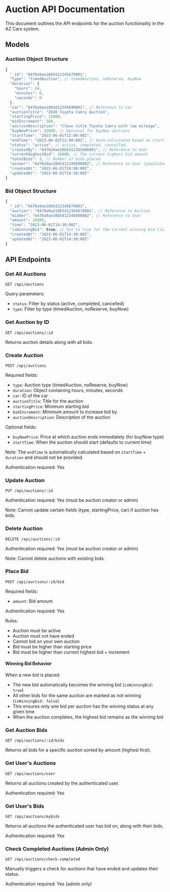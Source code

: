# Auction API Documentation

This document outlines the API endpoints for the auction functionality in the AZ Cars system.

## Models

### Auction Object Structure

```javascript
{
  "_id": "6470a9ae10b5d12345678901",
  "type": "timedAuction", // timedAuction, noReserve, buyNow
  "duration": {
    "hours": 24,
    "minutes": 0,
    "seconds": 0
  },
  "car": "6470a9ae10b5d12345690001", // Reference to Car
  "auctionTitle": "2020 Toyota Camry Auction",
  "startingPrice": 15000,
  "bidIncrement": 500,
  "auctionDescription": "Clean title Toyota Camry with low mileage",
  "buyNowPrice": 25000, // Optional for buyNow auctions
  "startTime": "2023-06-01T12:00:00Z",
  "endTime": "2023-06-02T12:00:00Z", // Auto-calculated based on startTime + duration
  "status": "active", // active, completed, cancelled
  "createdBy": "6470a9ae10b5d12345600001", // Reference to User
  "currentHighestBid": 16000, // The current highest bid amount
  "totalBids": 3, // Number of bids placed
  "winner": "6470a9ae10b5d12345600002", // Reference to User (populated after auction ends)
  "createdAt": "2023-06-01T10:00:00Z",
  "updatedAt": "2023-06-01T14:30:00Z"
}
```

### Bid Object Structure

```javascript
{
  "_id": "6470a9ae10b5d12345679901",
  "auction": "6470a9ae10b5d12345678901", // Reference to Auction
  "bidder": "6470a9ae10b5d12345600002", // Reference to User
  "amount": 16000,
  "time": "2023-06-01T14:30:00Z",
  "isWinningBid": true, // Set to true for the current winning bid (latest bid placed)
  "createdAt": "2023-06-01T14:30:00Z",
  "updatedAt": "2023-06-01T14:30:00Z"
}
```

## API Endpoints

### Get All Auctions

```
GET /api/auctions
```

Query parameters:
- `status`: Filter by status (active, completed, cancelled)
- `type`: Filter by type (timedAuction, noReserve, buyNow)

### Get Auction by ID

```
GET /api/auctions/:id
```

Returns auction details along with all bids.

### Create Auction

```
POST /api/auctions
```

Required fields:
- `type`: Auction type (timedAuction, noReserve, buyNow)
- `duration`: Object containing hours, minutes, seconds
- `car`: ID of the car
- `auctionTitle`: Title for the auction
- `startingPrice`: Minimum starting bid
- `bidIncrement`: Minimum amount to increase bid by
- `auctionDescription`: Description of the auction

Optional fields:
- `buyNowPrice`: Price at which auction ends immediately (for buyNow type)
- `startTime`: When the auction should start (defaults to current time)

Note: The `endTime` is automatically calculated based on `startTime` + `duration` and should not be provided.

Authentication required: Yes

### Update Auction

```
PUT /api/auctions/:id
```

Authentication required: Yes (must be auction creator or admin)

Note: Cannot update certain fields (type, startingPrice, car) if auction has bids.

### Delete Auction

```
DELETE /api/auctions/:id
```

Authentication required: Yes (must be auction creator or admin)

Note: Cannot delete auctions with existing bids.

### Place Bid

```
POST /api/auctions/:id/bid
```

Required fields:
- `amount`: Bid amount

Authentication required: Yes

Rules:
- Auction must be active
- Auction must not have ended
- Cannot bid on your own auction
- Bid must be higher than starting price
- Bid must be higher than current highest bid + increment

#### Winning Bid Behavior

When a new bid is placed:
- The new bid automatically becomes the winning bid (`isWinningBid: true`)
- All other bids for the same auction are marked as not winning (`isWinningBid: false`)
- This ensures only one bid per auction has the winning status at any given time
- When the auction completes, the highest bid remains as the winning bid

### Get Auction Bids

```
GET /api/auctions/:id/bids
```

Returns all bids for a specific auction sorted by amount (highest first).

### Get User's Auctions

```
GET /api/auctions/user
```

Returns all auctions created by the authenticated user.

Authentication required: Yes

### Get User's Bids

```
GET /api/auctions/mybids
```

Returns all auctions the authenticated user has bid on, along with their bids.

Authentication required: Yes

### Check Completed Auctions (Admin Only)

```
GET /api/auctions/check-completed
```

Manually triggers a check for auctions that have ended and updates their status.

Authentication required: Yes (admin only)
